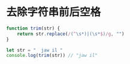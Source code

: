 # 去除字符串前后空格

```javascript
function trim(str) {
    return str.replace(/(^\s*)|(\s*$)/g, "")
}

let str = "  jaw il "
console.log(trim(str)) // "jaw il"
```